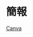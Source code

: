 # 簡報
[Canva](https://www.canva.com/design/DAGj9fPoB3w/3MMlXz0jRTMULGmQ2af-bw/edit?utm_content=DAGj9fPoB3w&utm_campaign=designshare&utm_medium=link2&utm_source=sharebutton)
